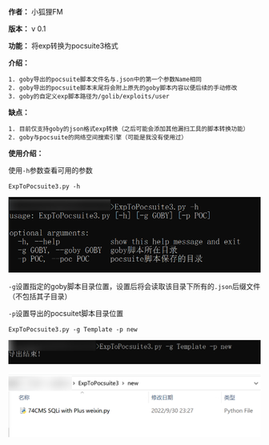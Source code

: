 **作者：** 小狐狸FM

**版本：** v 0.1

**功能：** 将exp转换为pocsuite3格式

**介绍：**

```
1. goby导出的pocsuite脚本文件名与.json中的第一个参数Name相同
2. goby导出的pocsuite脚本末尾将会附上原先的goby脚本内容以便后续的手动修改
3. goby的自定义exp脚本路径为/golib/exploits/user
```

**缺点：**

```
1. 目前仅支持goby的json格式exp转换（之后可能会添加其他漏扫工具的脚本转换功能）
2. goby与pocsuite的网络空间搜索引擎（可能是我没有使用过）
```

**使用介绍：**

使用`-h`参数查看可用的参数

```
ExpToPocsuite3.py -h
```

![](img/1.png)

`-g`设置指定的goby脚本目录位置，设置后将会读取该目录下所有的`.json`后缀文件（不包括其子目录）

`-p`设置导出的pocsuitet脚本目录位置

```
ExpToPocsuite3.py -g Template -p new
```

![](img/2.png)



![](img/3.png)

